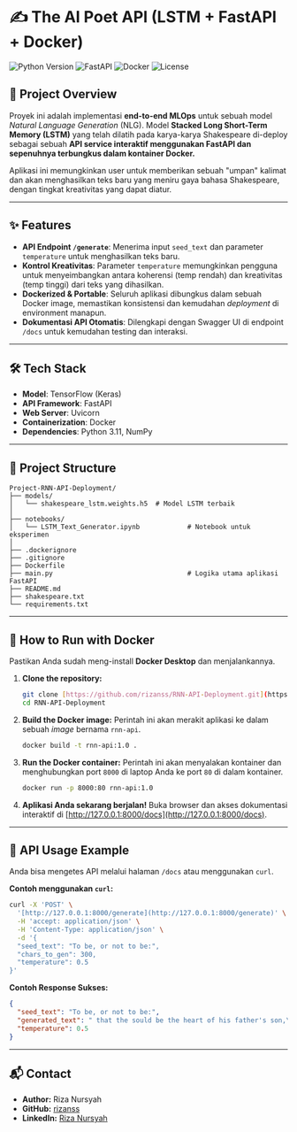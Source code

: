 # ✍️ The AI Poet API (LSTM + FastAPI + Docker)

![Python Version](https://img.shields.io/badge/python-3.11-blue.svg)
![FastAPI](https://img.shields.io/badge/FastAPI-0.100.0-green.svg)
![Docker](https://img.shields.io/badge/Docker-Powered-blue.svg)
![License](https://img.shields.io/badge/license-MIT-lightgrey.svg)

## 📄 Project Overview

Proyek ini adalah implementasi **end-to-end MLOps** untuk sebuah model *Natural Language Generation* (NLG). Model **Stacked Long Short-Term Memory (LSTM)** yang telah dilatih pada karya-karya Shakespeare di-deploy sebagai sebuah **API service interaktif menggunakan FastAPI dan sepenuhnya terbungkus dalam kontainer Docker.**

Aplikasi ini memungkinkan user untuk memberikan sebuah "umpan" kalimat dan akan menghasilkan teks baru yang meniru gaya bahasa Shakespeare, dengan tingkat kreativitas yang dapat diatur.

---

## ✨ Features

* **API Endpoint `/generate`**: Menerima input `seed_text` dan parameter `temperature` untuk menghasilkan teks baru.
* **Kontrol Kreativitas**: Parameter `temperature` memungkinkan pengguna untuk menyeimbangkan antara koherensi (temp rendah) dan kreativitas (temp tinggi) dari teks yang dihasilkan.
* **Dockerized & Portable**: Seluruh aplikasi dibungkus dalam sebuah Docker image, memastikan konsistensi dan kemudahan *deployment* di environment manapun.
* **Dokumentasi API Otomatis**: Dilengkapi dengan Swagger UI di endpoint `/docs` untuk kemudahan testing dan interaksi.

---

## 🛠️ Tech Stack

* **Model**: TensorFlow (Keras)
* **API Framework**: FastAPI
* **Web Server**: Uvicorn
* **Containerization**: Docker
* **Dependencies**: Python 3.11, NumPy

---

## 📂 Project Structure

```
Project-RNN-API-Deployment/
├── models/
│   └── shakespeare_lstm.weights.h5  # Model LSTM terbaik
│
├── notebooks/
│   └── LSTM_Text_Generator.ipynb            # Notebook untuk eksperimen
│
├── .dockerignore
├── .gitignore
├── Dockerfile
├── main.py                                  # Logika utama aplikasi FastAPI
├── README.md
├── shakespeare.txt
└── requirements.txt
```

---

## 🚀 How to Run with Docker

Pastikan Anda sudah meng-install **Docker Desktop** dan menjalankannya.

1.  **Clone the repository:**
    ```bash
    git clone [https://github.com/rizanss/RNN-API-Deployment.git](https://github.com/rizanss/RNN-API-Deployment.git)
    cd RNN-API-Deployment
    ```

2.  **Build the Docker image:**
    Perintah ini akan merakit aplikasi ke dalam sebuah *image* bernama `rnn-api`.
    ```bash
    docker build -t rnn-api:1.0 .
    ```

3.  **Run the Docker container:**
    Perintah ini akan menyalakan kontainer dan menghubungkan port `8000` di laptop Anda ke port `80` di dalam kontainer.
    ```bash
    docker run -p 8000:80 rnn-api:1.0
    ```

4.  **Aplikasi Anda sekarang berjalan!** Buka browser dan akses dokumentasi interaktif di [http://127.0.0.1:8000/docs](http://127.0.0.1:8000/docs).

---

## 🧪 API Usage Example

Anda bisa mengetes API melalui halaman `/docs` atau menggunakan `curl`.

**Contoh menggunakan `curl`:**
```bash
curl -X 'POST' \
  '[http://127.0.0.1:8000/generate](http://127.0.0.1:8000/generate)' \
  -H 'accept: application/json' \
  -H 'Content-Type: application/json' \
  -d '{
  "seed_text": "To be, or not to be:",
  "chars_to_gen": 300,
  "temperature": 0.5
}'
```

**Contoh Response Sukses:**
```json
{
  "seed_text": "To be, or not to be:",
  "generated_text": " that the sould be the heart of his father's son,\nAnd the people of the state of the sould the sense\nTo the people of the state of the sould the souldier\nAnd so the sould be the state of the state.\n\nKING RICHARD II:\nWhat shall I say to my soul of the people?",
  "temperature": 0.5
}
```

---

## 📬 Contact
* **Author:** Riza Nursyah
* **GitHub:** [rizanss](https://github.com/rizanss)
* **LinkedIn:** [Riza Nursyah](https://www.linkedin.com/in/riza-nursyah-31a6a7221/)